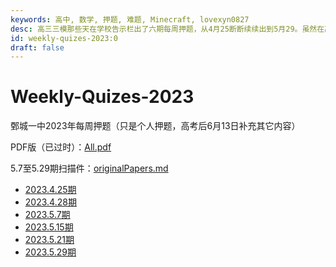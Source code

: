 ```yaml
---
keywords: 高中, 数学, 押题, 难题, Minecraft, lovexyn0827
desc: 高三三模那些天在学校告示栏出了六期每周押题，从4月25断断续续出到5月29。虽然在高考中只押中了一道题的题型，但出题的过程，一来是莫名其妙地过瘾，二来也从试着从命题人的角度了解了一下考试。
id: weekly-quizes-2023:0
draft: false
---
```


# Weekly-Quizes-2023

鄄城一中2023年每周押题（只是个人押题，高考后6月13日补充其它内容）

PDF版（已过时）：[All.pdf](https://github.com/JC1Z-Weekly-Quizes/Weekly-Quizes-2023/blob/main/All.pdf)

5.7至5.29期扫描件：[originalPapers.md](originalPapers.md)

- [2023.4.25期](2023-04-25.md)
- [2023.4.28期](2023-04-28.md)
- [2023.5.7期](2023-05-07.md)
- [2023.5.15期](2023-05-15.md)
- [2023.5.21期](2023-05-21.md)
- [2023.5.29期](2023-05-29.md)

